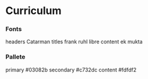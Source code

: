 # Curriculum
### Fonts
headers Catarman
titles frank ruhl libre
content ek mukta

### Pallete
primary #03082b 
secondary #c732dc
content #fdfdf2
